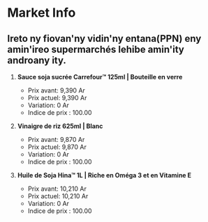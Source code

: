 # Market Info

## Ireto ny fiovan'ny vidin'ny entana(PPN) eny amin'ireo supermarchés lehibe amin'ity androany ity.

1. **Sauce soja sucrée Carrefour™ 125ml | Bouteille en verre**
   - Prix avant: 9,390 Ar
   - Prix actuel: 9,390 Ar
   - Variation: 0 Ar
   - Indice de prix : 100.00

2. **Vinaigre de riz 625ml | Blanc**
   - Prix avant: 9,870 Ar
   - Prix actuel: 9,870 Ar
   - Variation: 0 Ar
   - Indice de prix : 100.00

3. **Huile de Soja Hina™ 1L | Riche en Oméga 3 et en Vitamine E**
   - Prix avant: 10,210 Ar
   - Prix actuel: 10,210 Ar
   - Variation: 0 Ar
   - Indice de prix : 100.00

